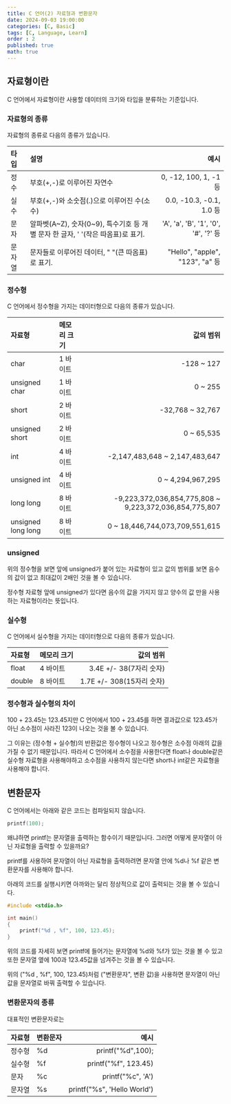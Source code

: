 ```yaml
---
title: C 언어(2) 자료형과 변환문자
date: 2024-09-03 19:00:00
categories: [C, Basic]
tags: [C, Language, Learn]
order : 2
published: true
math: true
---
```


## 자료형이란

C 언어에서 자료형이란 사용할 데이터의 크기와 타입을 분류하는 기준입니다.

### 자료형의 종류

자료형의 종류로 다음의 종류가 있습니다.

| 타입| 설명| 예시|
| :--------------------------- | :--------------- | ------: |
| 정수|부호(+,-)로 이루어진 자연수| 0, -12, 100, 1, -1 등 |
| 실수|부호(+,-)와 소숫점(.)으로 이루어진 수(소수)	|0.0, -10.3, -0.1, 1.0 등|
| 문자| 알파벳(A~Z), 숫자(0~9), 특수기호 등 개별 문자 한 글자, ' '(작은 따옴표)로 표기.|'A', 'a', 'B', '1', '0', '#', '?' 등|
| 문자열|문자들로 이루어진 데이터, " "(큰 따옴표)로 표기.| "Hello", "apple", "123", "a" 등

### 정수형

C 언어에서 정수형을 가지는 데이터형으로 다음의 종류가 있습니다.

| 자료형| 메모리 크기| 값의 범위|
| :--------------------------- | :--------------- | ------: |
| char|1 바이트| -128 ~ 127 |
| unsigned char|1 바이트|0 ~ 255|
| short	|2 바이트|-32,768 ~ 32,767|
| unsigned short|2 바이트|0 ~ 65,535
| int	|4 바이트|-2,147,483,648 ~ 2,147,483,647
| unsigned int|4 바이트|0 ~ 4,294,967,295
| long  long|8 바이트|-9,223,372,036,854,775,808 ~ 9,223,372,036,854,775,807
| unsigned long long|8 바이트|0 ~ 18,446,744,073,709,551,615

### unsigned

위의 정수형을 보면 앞에 unsigned가 붙어 있는 자료형이 있고
값의 범위를 보면 음수의 값이 없고 최대값이 2배인 것을 볼 수 있습니다.

정수형 자료형 앞에 unsigned가 있다면 음수의 값을 가지지 않고 양수의 값 만을 사용하는 자료형이라는 뜻입니다.

### 실수형

C 언어에서 실수형을 가지는 데이터형으로 다음의 종류가 있습니다.

| 자료형| 메모리 크기| 값의 범위|
| :--------------------------- | :--------------- | ------: |
| float|4 바이트| 3.4E +/- 38(7자리 숫자)|
| double|8 바이트|1.7E +/- 308(15자리 숫자)|

### 정수형과 실수형의 차이

100 + 23.45는 123.45지만 C 언어에서 100  + 23.45를 하면
결과값으로 123.45가 아닌 소수점이 사라진 123이 나오는 것을 볼 수 있습니다.

그 이유는 (정수형 + 실수형)의 반환값은 정수형이 나오고
정수형은 소수점 아래의 값을 가질 수 없기 때문입니다.
따라서 C 언어에서 소수점을 사용한다면 float나 double같은 실수형 자료형을 사용해야하고
소수점을 사용하지 않는다면 short나 int같은 자료형을 사용해야 합니다.

## 변환문자

C 언어에서는  아래와 같은 코드는 컴파일되지 않습니다.

``` C
printf(100);
```

왜냐하면 printf는 문자열을 출력하는 함수이기 때문입니다.
그러면 어떻게 문자열이 아닌 자료형을 출력할 수 있을까요?

printf를 사용하여 문자열이 아닌 자료형을 출력하려면
문자열 안에 %d나 %f 같은 변환문자를 사용해야 합니다.

아래의 코드를 실행시키면 아까와는 달리 정상적으로 값이 출력되는 것을 볼 수 있습니다.

``` C
#include <stdio.h>

int main()
{
    printf("%d , %f", 100, 123.45);
}
```

위의 코드를 자세히 보면 printf에 들어가는 문자열에 %d와 %f가 있는 것을 볼 수 있고
또한 문자열 옆에 100과 123.45값을 넘겨주는 것을 볼 수 있습니다.

위의 ("%d , %f", 100, 123.45)처럼  ("변환문자", 변환 값)을 사용하면 
문자열이 아닌 값을 문자열로 바꿔 출력할 수 있습니다.

### 변환문자의 종류

대표적인 변환문자로는

| 자료형|변환문자|예시|
| :--------------------------- | :--------------- | ------: |
| 정수형|%d|printf("%d",100);|
| 실수형|%f|printf("%f", 123.45)|
| 문자   |%c|printf("%c", 'A')|
| 문자열|%s|printf("%s", 'Hello World')|